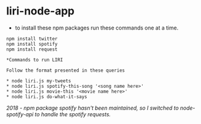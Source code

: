 # liri-node-app

* to install these npm packages run these commands one at a time.

```
npm install twitter
npm install spotify
npm install request

*Commands to run LIRI

Follow the format presented in these queries

* node liri.js my-tweets
* node liri.js spotify-this-song '<song name here>'
* node liri.js movie-this '<movie name here>'
* node liri.js do-what-it-says 
```
*2018 - npm package spotify hasn't been maintained, so I switched to node-spotify-api to handle the spotify requests.*